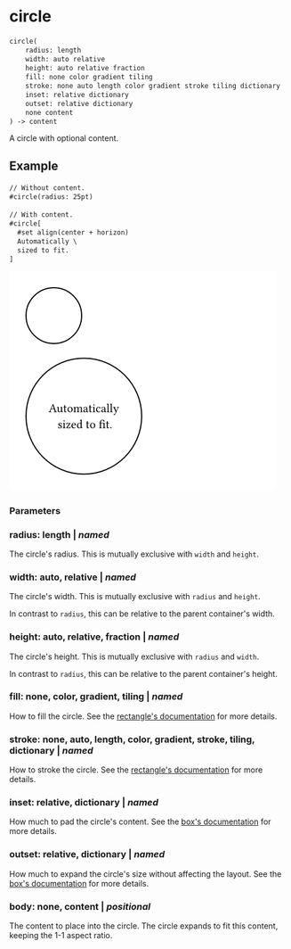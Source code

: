 
# circle

```
circle(
    radius: length
    width: auto relative
    height: auto relative fraction
    fill: none color gradient tiling
    stroke: none auto length color gradient stroke tiling dictionary
    inset: relative dictionary
    outset: relative dictionary
    none content
) -> content
```
A circle with optional content.

## Example

<div class="previewed-code">

    // Without content.
    #circle(radius: 25pt)

    // With content.
    #circle[
      #set align(center + horizon)
      Automatically \
      sized to fit.
    ]

<div class="preview">

![Preview](/assets/1f59e2c057a82944d5833baa72667f56.png)

</div>

</div>


### Parameters


### radius: length | _named_

The circle's radius. This is mutually exclusive with `width` and
`height`.


### width: auto, relative | _named_

The circle's width. This is mutually exclusive with `radius` and
`height`.

In contrast to `radius`, this can be relative to the parent container's
width.


### height: auto, relative, fraction | _named_

The circle's height. This is mutually exclusive with `radius` and
`width`.

In contrast to `radius`, this can be relative to the parent container's
height.


### fill: none, color, gradient, tiling | _named_

How to fill the circle. See the [rectangle's
documentation](/reference/visualize/rect/#parameters-fill) for more
details.


### stroke: none, auto, length, color, gradient, stroke, tiling, dictionary | _named_

How to stroke the circle. See the [rectangle's
documentation](/reference/visualize/rect/#parameters-stroke) for more
details.


### inset: relative, dictionary | _named_

How much to pad the circle's content. See the [box's
documentation](/reference/layout/box/#parameters-inset) for more
details.


### outset: relative, dictionary | _named_

How much to expand the circle's size without affecting the layout. See
the [box's documentation](/reference/layout/box/#parameters-outset) for
more details.


### body: none, content | _positional_

The content to place into the circle. The circle expands to fit this
content, keeping the 1-1 aspect ratio.

